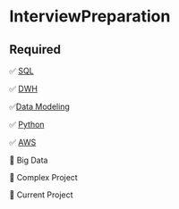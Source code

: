 # InterviewPreparation

## Required

[comment]: # (Use :black_square_button: for uncomplete tasks and :white_check_mark: for completed tasks. )

:white_check_mark: [SQL](https://github.com/sakshi1303/InterviewPreparation/blob/master/SQL/sql.md)


:white_check_mark: [DWH](https://github.com/sakshi1303/InterviewPreparation/tree/master/DataWarehousing)


:white_check_mark:[Data Modeling](https://github.com/sakshi1303/InterviewPreparation/tree/master/DataModeling)


:white_check_mark: [Python](https://github.com/sakshi1303/InterviewPreparation/blob/master/Python/python.md)


:white_check_mark: [AWS](https://github.com/sakshi1303/InterviewPreparation/blob/master/AWS/awsredshift.md)


:black_square_button: Big Data


:black_square_button: Complex Project


:black_square_button: Current Project
